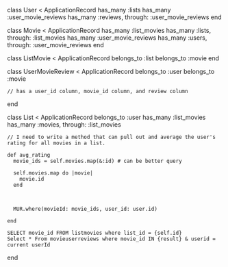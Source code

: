   class User < ApplicationRecord
    has_many :lists
    has_many :user_movie_reviews
    has_many :reviews, through: :user_movie_reviews
  end

  class Movie < ApplicationRecord
    has_many :list_movies
    has_many :lists, through: :list_movies
    has_many :user_movie_reviews
    has_many :users, through: :user_movie_reviews
  end

  class ListMovie < ApplicationRecord
    belongs_to :list
    belongs_to :movie
  end

  class UserMovieReview < ApplicationRecord
    belongs_to :user
    belongs_to :movie

    // has a user_id column, movie_id column, and review column
  end

  class List < ApplicationRecord
    belongs_to :user
    has_many :list_movies
    has_many :movies, through: :list_movies

    // I need to write a method that can pull out and average the user's rating for all movies in a list.

    def avg_rating
      movie_ids = self.movies.map(&:id) # can be better query

      self.movies.map do |movie|
        movie.id
      end

      

      MUR.where(movieId: movie_ids, user_id: user.id)

    end

    SELECT movie_id FROM listmovies where list_id = {self.id}
    Select * From movieuserreviews where movie_id IN {result} & userid = current userId
  end
